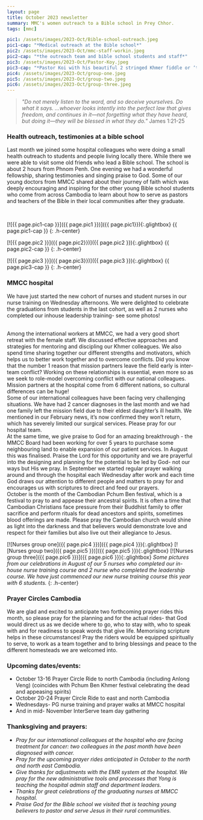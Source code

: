 ```yaml
---
layout: page
title: October 2023 newsletter
summary: MMC's women outreach to a Bible school in Prey Chhor.
tags: [mmc]

pic1: /assets/images/2023-Oct/Bible-school-outreach.jpeg
pic1-cap: "*Medical outreach at the Bible school*"
pic2: /assets/images/2023-Oct/mmc-staff-workin.jpeg
pic2-cap: "*the outreach team and bible school students and staff*"
pic3: /assets/images/2023-Oct/Pastor-Koy.jpeg
pic3-cap: "*Pastor Koi with his beautiful 2 stringed Khmer fiddle or ‘tro’*"
pic4: /assets/images/2023-Oct/group-one.jpeg
pic5: /assets/images/2023-Oct/group-two.jpeg
pic6: /assets/images/2023-Oct/group-three.jpeg
---
```


>*"Do not merely listen to the word, and so deceive yourselves. Do what it says. …whoever looks intently into the perfect law that gives freedom, and continues in it—not forgetting what they have heard, but doing it—they will be blessed in what they do."* James 1:21-25

### Health outreach, testimonies at a bible school ###
Last month we joined some hospital colleagues who were doing a small health outreach to students and people living locally there. While there we were able to visit some old friends who lead a Bible school. The school is about 2 hours from Phnom Penh. One evening we had a wonderful fellowship, sharing testimonies and singing praise to God. Some of our young doctors from MMCC shared about their journey of faith which was deeply encouraging and inspiring for the other young Bible school students who come from across Cambodia to learn about how to serve as pastors and teachers of the Bible in their local communities after they graduate.

<br>

[![{{ page.pic1-cap }}]({{ page.pic1 }})]({{ page.pic1}}){:.glightbox}
{{ page.pic1-cap }} 
{: .h-center}

[![{{ page.pic2 }}]({{ page.pic2}})]({{ page.pic2 }}){:.glightbox}
{{ page.pic2-cap }}
{: .h-center}

[![{{ page.pic3 }}]({{ page.pic3}})]({{ page.pic3 }}){:.glightbox}
{{ page.pic3-cap }}
{: .h-center}

### MMCC hospital ###
We have just started the new cohort of nurses and student nurses in our nurse training on Wednesday afternoons. We were delighted to celebrate the graduations from students in the last cohort, as well as 2 nurses who completed our inhouse leadership training- see some photos!

<br>
Among the international workers at MMCC, we had a very good short retreat with the female staff. We discussed effective approaches and strategies for mentoring and discipling our Khmer colleagues. We also spend time sharing together our different strengths and motivators, which helps us to better work together and to overcome conflicts. Did you know that the number 1 reason that mission partners leave the field early is inter-team conflict? Working on these relationships is essential, even more so as we seek to role-model overcoming conflict with our national colleagues. Mission partners at the hospital come from 6 different nations, so cultural differences can be huge!

<br>
Some of our international colleagues have been facing very challenging situations. We have had 2 cancer diagnoses in the last month and we had one family left the mission field due to their eldest daughter’s ill health. We mentioned in our February news, it’s now confirmed they won’t return, which has severely limited our surgical services. Please pray for our hospital team.

<br>
At the same time, we give praise to God for an amazing breakthrough - the MMCC Board had been working for over 5 years to purchase some neighbouring land to enable expansion of our patient services. In August this was finalised. Praise the Lord for this opportunity and we are prayerful into the designing and planning for the potential to be led by God- not our ways but His we pray. In September we started regular prayer walking around and through the hospital each Wednesday after work and each time God draws our attention to different people and matters to pray for and encourages us with scriptures to direct and feed our prayers.

<br>
October is the month of the Cambodian Pchum Ben festival, which is a festival to pray to and appease their ancestral spirits. It is often a time that Cambodian Christians face pressure from their Buddhist family to offer sacrifice and perform rituals for dead ancestors and spirits, sometimes blood offerings are made. Please pray the Cambodian church would shine as light into the darkness and that believers would demonstrate love and respect for their families but also live out their allegiance to Jesus.

<br>

[![Nurses group one]({{ page.pic4 }})]({{ page.pic4 }}){:.glightbox}
[![Nurses group two]({{ page.pic5 }})]({{ page.pic5 }}){:.glightbox}
[![Nurses group three]({{ page.pic6 }})]({{ page.pic6 }}){:.glightbox}
*Some pictures from our celebrations in August of our 5 nurses who completed our in-house nurse training course and 2 nurse who completed the leadership course. We have just commenced our new nurse training course this year with 6 students.*
{: .h-center}

### Prayer Circles Cambodia ###

We are glad and excited to anticipate two forthcoming prayer rides this month, so please pray for the planning and for the actual rides- that God would direct us as we decide where to go, who to stay with, who to speak with and for readiness to speak words that give life. Memorising scripture helps in these circumstances! Pray the riders would be equipped spiritually to serve, to work as a team together and to bring blessings and peace to the different homesteads we are welcomed into. 

### Upcoming dates/events: ###

- October 13-16 Prayer Circle Ride to north Cambodia (including Anlong Veng) (coincides with Pchum Ben Khmer festival celebrating the dead and appeasing spirits)
- October 20-24 Prayer Circle Ride to east and north Cambodia
- Wednesdays- PG nurse training and prayer walks at MMCC hospital
- And in mid- November InterServe team day gathering

### Thanksgiving and prayers: ###

- *Pray for our international colleagues at the hospital who are facing treatment for cancer: two colleagues in the past month have been diagnosed with cancer.* 
- *Pray for the upcoming prayer rides anticipated in October to the north and north east Cambodia.* 
- *Give thanks for adjustments with the EMR system at the hospital. We pray for the new administrative tools and processes that Yong is teaching the hospital admin staff and department leaders.*
- *Thanks for great celebrations of the graduating nurses at MMCC hospital.*
- *Praise God for the Bible school we visited that is teaching young believers to pastor and serve Jesus in their rural communities.*


